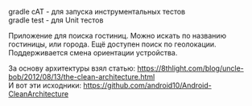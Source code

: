 
gradle cAT - для запуска инструментальных тестов  
gradle test - для Unit тестов  
  
Приложение для поиска гостиниц. Можно искать по названию гостиницы, или города. Ещё доступен поиск по геолокации.  
Поддерживается смена ориентации устройства.  
  
За основу архитектуры взял статью: https://8thlight.com/blog/uncle-bob/2012/08/13/the-clean-architecture.html  
И вот эти исходники: https://github.com/android10/Android-CleanArchitecture  

